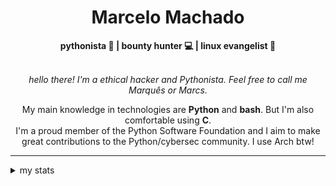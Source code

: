 <h1 align="center"> Marcelo Machado </h1> <!-- <img src="https://tryhackme-badges.s3.amazonaws.com/mmaachado.png" alt="TryHackMe"> -->
    
<div align="center">
<b>pythonista 🐍 | bounty hunter 💻 | linux evangelist 🐧</b>
<br>
<br>

<i>hello there! I'm a ethical hacker and Pythonista. Feel free to call me Marquês or Marcs.</i>

<p>

My main knowledge in technologies are **Python** and **bash**. But I'm also comfortable using **C**. <br/>
I'm a proud member of the Python Software Foundation and I aim to make great contributions to the Python/cybersec community. I use Arch btw!
</p>

</div>

---

<details closed>    
<summary>my stats</summary>

<!--START_SECTION:waka-->
**I'm a Night 🦉** 

```text
🌞 Morning    16 commits     █░░░░░░░░░░░░░░░░░░░░░░░░   5.82% 
🌆 Daytime    102 commits    █████████░░░░░░░░░░░░░░░░   37.09% 
🌃 Evening    140 commits    ████████████░░░░░░░░░░░░░   50.91% 
🌙 Night      17 commits     █░░░░░░░░░░░░░░░░░░░░░░░░   6.18%

```


📊 **This Week I Spent My Time On** 

```text
⌚︎ Time Zone: America/Sao_Paulo

💬 Programming Languages: 
HTML                     21 mins             ████████████░░░░░░░░░░░░░   49.04% 
Python                   13 mins             ███████░░░░░░░░░░░░░░░░░░   30.99% 
TOML                     4 mins              ██░░░░░░░░░░░░░░░░░░░░░░░   11.04% 
CSS                      2 mins              █░░░░░░░░░░░░░░░░░░░░░░░░   4.76% 
Other                    1 min               █░░░░░░░░░░░░░░░░░░░░░░░░   3.83%

🔥 Editors: 
VS Code                  43 mins             █████████████████████████   100.0%

💻 Operating System: 
Linux                    23 mins             █████████████░░░░░░░░░░░░   53.84% 
Windows                  19 mins             ███████████░░░░░░░░░░░░░░   46.16%

```


 Last Updated on 18/09/2024
<!--END_SECTION:waka-->

<!-- <div>
        <a target="_blank" rel="noopener noreferrer" href="https://github.com/mmaachado?tab=repositories"><img src="https://github-readme-stats.vercel.app/api/top-langs/?username=mmaachado&hide=html,css,swift,ruby&langs_count=6&hide_border=true&layout=compact&show_icons=true&line_height=10&theme=transparent&title_color=4a86d1&custom_title=favourite%20languages"
       alt="most used languages" align="right"></a>
     <a target="_blank" rel="noopener noreferrer" href="https://wakatime.com/@mmachado"><img width="400rem" src="https://github-readme-stats.vercel.app/api/wakatime?username=mmachado&theme=transparent&hide_border=true&hide=markdown,html,css,text,other,yaml,json,prolog,dart,docker,xml,gitconfig,TSQL&hide_title=true&line_height=50&langs_count=4&layout=default" alt="wakatime stats" align="left" /></a> 
        

</div>

 <img src="https://raw.githubusercontent.com/MicaelliMedeiros/micaellimedeiros/master/image/computer-illustration.png" min-width="400px" max-width="400px" width="400px" align="right" alt="computer-illustration.png"> -->
<!-- [![Buy me a coffee](https://img.shields.io/badge/Buy%20Me%20a%20Coffee-ffdd00?style=for-the-badge&logo=buy-me-a-coffee&logoColor=black)](https://www.buymeacoffee.com/anticodingclub) -->

</details>

